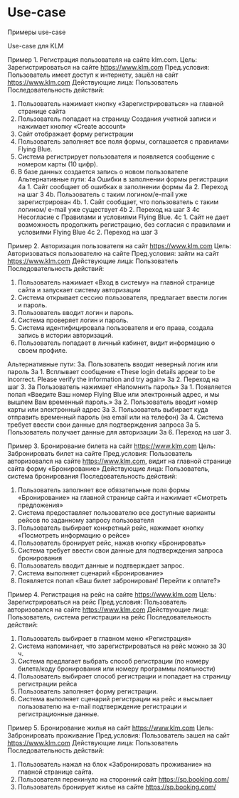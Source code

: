 # Use-case
Примеры use-case


Use-case для KLM 


Пример 1. Регистрация пользователя на сайте klm.com.
Цель: Зарегистрироваться на сайте https://www.klm.com
Пред.условия: Пользователь имеет доступ к интернету, зашёл на сайт https://www.klm.com
Действующие лица: Пользователь
Последовательность действий:
1.	Пользователь нажимает кнопку «Зарегистрироваться» на главной странице сайта
2.	Пользователь попадает на страницу Создания учетной записи и нажимает  кнопку «Create account»
3.	Сайт отображает форму регистрации
4.	Пользователь заполняет все поля формы, соглашается с правилами Flying Blue.
5.	Система регистрирует пользователя и появляется сообщение с номером карты (10 цифр).
6.	В базе данных создается запись о новом пользователе
Альтернативные пути: 
4а Ошибки в заполнении формы регистрации
4а 1. Сайт сообщает об ошибках в заполнении формы
4а 2. Переход на шаг 3
4b. Пользователь с таким логином/e-mail уже зарегистрирован
4b. 1. Сайт сообщает, что пользователь с таким логином/ e-mail уже существует
4b 2. Переход на шаг 3
4c Несогласие с Правилами и условиями Flying Blue.
4c 1.  Сайт не дает возможность продолжить регистрацию, без согласия с правилами и условиями Flying Blue
4с 2. Переход на шаг 3


Пример 2. Авторизация пользователя на сайт https://www.klm.com
Цель: Авторизоваться пользователю на сайте
Пред.условия: зайти на сайт https://www.klm.com
Действующие лица: Пользователь
Последовательность действий:
1.	Пользователь нажимает «Вход в систему» на главной странице сайта и запускает систему авторизации
2.	Система открывает сессию пользователя, предлагает ввести логин и пароль.
3.	Пользователь вводит логин и пароль.
4.	Система проверяет логин и пароль.
5.	Система идентифицировала пользователя и его права, создала запись в истории авторизаций.
6.	Пользователь попадает в личный кабинет, видит информацию о своем профиле.

Альтернативные пути: 
3а. Пользователь вводит неверный логин или пароль 
3а 1. Всплывает сообщение «These login details appear to be incorrect. Please verify the information and try again»
3а 2. Переход на шаг 3.
3а Пользователь нажимает «Напомнить пароль»
3а 1. Появляется попап «Введите Ваш номер Flying Blue или электронный адрес, и мы вышлем Вам временный пароль.»
3а 2. Пользователь вводит номер карты или электронный адрес
3а 3. Пользователь выбирает куда отправить временный пароль (на email или на телефон)
3а 4. Система требует ввести свои данные для подтверждения запроса
3а 5. Пользователь получает данные для авторизации 
3а 6. Переход на шаг 3.

Пример 3. Бронирование билета на сайт https://www.klm.com
Цель: Забронировать билет на сайте
Пред.условия: Пользователь авторизовался на сайте https://www.klm.com, видит на главной странице сайта форму «Бронирование»
Действующие лица: Пользователь, система бронирования 
Последовательность действий:
1.	Пользователь заполняет все обязательные поля  формы «Бронирование» на главной странице сайта и нажимает «Смотреть предложения»
2.	Система предоставляет пользователю все доступные варианты рейсов по заданному запросу пользователя
3.	Пользователь выбирает конкретный рейс, нажимает кнопку «Посмотреть информацию о рейсе»
4.	Пользователь бронирует рейс, нажав кнопку «Бронировать»
5.	Система требует ввести свои данные для подтверждения запроса бронирования
6.	Пользователь вводит данные и подтверждает запрос.
7.	Система выполняет сценарий «Бронирование»
8.	Появляется попап «Ваш билет забронирован! Перейти к оплате?»



Пример 4. Регистрация на рейс на сайте https://www.klm.com
Цель: Зарегистрироваться на рейс
Пред.условия: Пользователь авторизовался на сайте https://www.klm.com
Действующие лица: Пользователь, система регистрации на рейс
Последовательность действий:
1.	Пользователь выбирает в главном меню «Регистрация»
2.	Система напоминает, что зарегистрироваться на рейс можно за 30 ч.
3.	Система предлагает выбрать способ регистрации (по номеру билета/коду бронирования или номеру программы лояльности)
4.	Пользователь выбирает способ регистрации и попадает на страницу регистрации рейса
5.	Пользователь заполняет форму регистрации.
6.	Система выполняет сценарий регистрации на рейс и  высылает пользователю на e-mail подтверждение регистрации и регистрационные данные.


Пример 5. Бронирование жилья на сайт https://www.klm.com
Цель: Забронировать проживание 
Пред.условия: Пользователь зашел на сайт https://www.klm.com
Действующие лица: Пользователь
Последовательность действий:	
1.	Пользователь нажал на блок «Забронировать проживание» на главной странице сайта.
2.	Пользователя перекинуло на сторонний сайт https://sp.booking.com/
3.	Пользователь бронирует жилье на сайте https://sp.booking.com/

